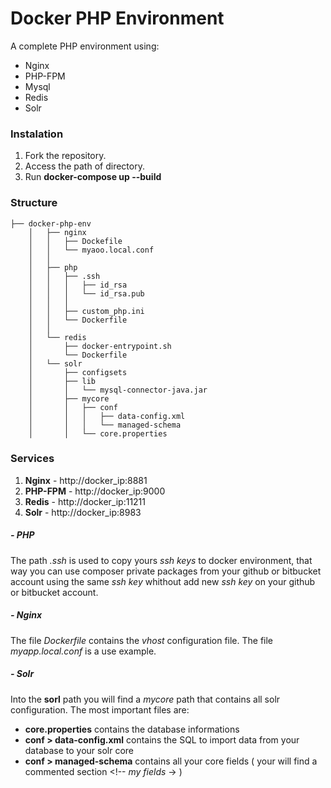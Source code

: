 # Docker PHP Environment
A complete PHP environment using:

- Nginx
- PHP-FPM
- Mysql
- Redis
- Solr

### Instalation

1. Fork the repository.
2. Access the path of directory.
3. Run **docker-compose up --build**

### Structure

```
├── docker-php-env
    │   ├── nginx
    │   │   ├── Dockefile
    │   │   └── myaoo.local.conf
    │   │
    │   ├── php
    │   │   ├── .ssh
    │   │   │   ├── id_rsa
    │   │   │   └── id_rsa.pub
    │   │   │
    │   │   ├── custom_php.ini
    │   │   └── Dockerfile
    │   │ 
    │   └── redis
    │       ├── docker-entrypoint.sh
    │       └── Dockerfile      
    │   └── solr
    │       ├── configsets
    │       ├── lib
    │       │   └── mysql-connector-java.jar
    │       ├── mycore
    │       │   ├── conf
    │       │   │   ├── data-config.xml
    │       │   │   └── managed-schema
    │       │   └── core.properties
```

### Services

1. **Nginx** - http://docker_ip:8881
2. **PHP-FPM** - http://docker_ip:9000
3. **Redis** - http://docker_ip:11211
4. **Solr** - http://docker_ip:8983

##### - PHP
The path *.ssh* is used to copy yours *ssh keys* to docker environment, that way you can use composer private packages from your github or bitbucket account using the same *ssh key* whithout add new *ssh key* on your github or bitbucket account.

##### - Nginx
The file *Dockerfile* contains the *vhost* configuration file.
The file *myapp.local.conf* is a use example.

##### - Solr
Into the **sorl** path you will find a *mycore* path that contains all solr configuration.
The most important files are:
- **core.properties** contains the database informations
- **conf > data-config.xml** contains the SQL to import data from your database to your solr core
- **conf > managed-schema** contains all your core fields ( your will find a commented section <!-- *my fields* -> )
